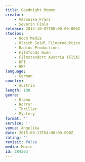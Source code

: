 ```yaml
---
title: Goodnight Mommy
creator:
    - Veronika Franz
    - Severin Fiala
release: 2014-10-07T00:00:00.000Z
studios:
    - Koch Media
    - Ulrich Seidl Filmproduktion
    - Radius Productions
    - Filmfonds Wien
    - Filmstandort Austria (FISA)
    - OFI
    - ORF
language:
    - German
country:
    - Austria
length: 100
genre:
    - Drama
    - Horror
    - Thriller
    - Mystery
format: ''
service: ''
venue: Angelika
date: 2015-09-13T04:00:00.000Z
rating: ''
revisit: false
media: Movie
id: 284303
---
```



